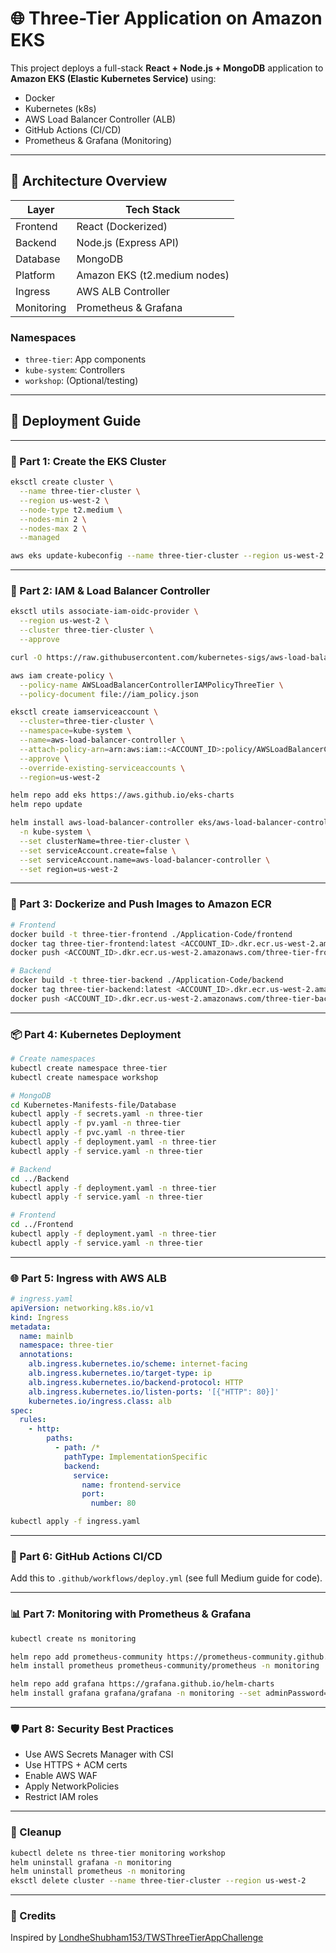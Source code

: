 # 🌐 Three-Tier Application on Amazon EKS

This project deploys a full-stack **React + Node.js + MongoDB** application to **Amazon EKS (Elastic Kubernetes Service)** using:

- Docker
- Kubernetes (k8s)
- AWS Load Balancer Controller (ALB)
- GitHub Actions (CI/CD)
- Prometheus & Grafana (Monitoring)

---

## 📐 Architecture Overview

| Layer     | Tech Stack           |
|-----------|----------------------|
| Frontend  | React (Dockerized)   |
| Backend   | Node.js (Express API)|
| Database  | MongoDB              |
| Platform  | Amazon EKS (t2.medium nodes) |
| Ingress   | AWS ALB Controller   |
| Monitoring| Prometheus & Grafana |

### Namespaces

- `three-tier`: App components
- `kube-system`: Controllers
- `workshop`: (Optional/testing)

---

## 🚀 Deployment Guide

---

### 🧱 Part 1: Create the EKS Cluster

```bash
eksctl create cluster \
  --name three-tier-cluster \
  --region us-west-2 \
  --node-type t2.medium \
  --nodes-min 2 \
  --nodes-max 2 \
  --managed
```

```bash
aws eks update-kubeconfig --name three-tier-cluster --region us-west-2
```

---

### 🔐 Part 2: IAM & Load Balancer Controller

```bash
eksctl utils associate-iam-oidc-provider \
  --region us-west-2 \
  --cluster three-tier-cluster \
  --approve
```

```bash
curl -O https://raw.githubusercontent.com/kubernetes-sigs/aws-load-balancer-controller/v2.5.4/docs/install/iam_policy.json

aws iam create-policy \
  --policy-name AWSLoadBalancerControllerIAMPolicyThreeTier \
  --policy-document file://iam_policy.json
```

```bash
eksctl create iamserviceaccount \
  --cluster=three-tier-cluster \
  --namespace=kube-system \
  --name=aws-load-balancer-controller \
  --attach-policy-arn=arn:aws:iam::<ACCOUNT_ID>:policy/AWSLoadBalancerControllerIAMPolicyThreeTier \
  --approve \
  --override-existing-serviceaccounts \
  --region=us-west-2
```

```bash
helm repo add eks https://aws.github.io/eks-charts
helm repo update

helm install aws-load-balancer-controller eks/aws-load-balancer-controller \
  -n kube-system \
  --set clusterName=three-tier-cluster \
  --set serviceAccount.create=false \
  --set serviceAccount.name=aws-load-balancer-controller \
  --set region=us-west-2
```

---

### 🐳 Part 3: Dockerize and Push Images to Amazon ECR

```bash
# Frontend
docker build -t three-tier-frontend ./Application-Code/frontend
docker tag three-tier-frontend:latest <ACCOUNT_ID>.dkr.ecr.us-west-2.amazonaws.com/three-tier-frontend
docker push <ACCOUNT_ID>.dkr.ecr.us-west-2.amazonaws.com/three-tier-frontend

# Backend
docker build -t three-tier-backend ./Application-Code/backend
docker tag three-tier-backend:latest <ACCOUNT_ID>.dkr.ecr.us-west-2.amazonaws.com/three-tier-backend
docker push <ACCOUNT_ID>.dkr.ecr.us-west-2.amazonaws.com/three-tier-backend
```

---

### 📦 Part 4: Kubernetes Deployment

```bash
# Create namespaces
kubectl create namespace three-tier
kubectl create namespace workshop

# MongoDB
cd Kubernetes-Manifests-file/Database
kubectl apply -f secrets.yaml -n three-tier
kubectl apply -f pv.yaml -n three-tier
kubectl apply -f pvc.yaml -n three-tier
kubectl apply -f deployment.yaml -n three-tier
kubectl apply -f service.yaml -n three-tier

# Backend
cd ../Backend
kubectl apply -f deployment.yaml -n three-tier
kubectl apply -f service.yaml -n three-tier

# Frontend
cd ../Frontend
kubectl apply -f deployment.yaml -n three-tier
kubectl apply -f service.yaml -n three-tier
```

---

### 🌐 Part 5: Ingress with AWS ALB

```yaml
# ingress.yaml
apiVersion: networking.k8s.io/v1
kind: Ingress
metadata:
  name: mainlb
  namespace: three-tier
  annotations:
    alb.ingress.kubernetes.io/scheme: internet-facing
    alb.ingress.kubernetes.io/target-type: ip
    alb.ingress.kubernetes.io/backend-protocol: HTTP
    alb.ingress.kubernetes.io/listen-ports: '[{"HTTP": 80}]'
    kubernetes.io/ingress.class: alb
spec:
  rules:
    - http:
        paths:
          - path: /*
            pathType: ImplementationSpecific
            backend:
              service:
                name: frontend-service
                port:
                  number: 80
```

```bash
kubectl apply -f ingress.yaml
```

---

### 🔄 Part 6: GitHub Actions CI/CD

Add this to `.github/workflows/deploy.yml` (see full Medium guide for code).

---

### 📊 Part 7: Monitoring with Prometheus & Grafana

```bash
kubectl create ns monitoring

helm repo add prometheus-community https://prometheus-community.github.io/helm-charts
helm install prometheus prometheus-community/prometheus -n monitoring

helm repo add grafana https://grafana.github.io/helm-charts
helm install grafana grafana/grafana -n monitoring --set adminPassword=admin123 --set service.type=LoadBalancer
```

---

### 🛡 Part 8: Security Best Practices

- Use AWS Secrets Manager with CSI
- Use HTTPS + ACM certs
- Enable AWS WAF
- Apply NetworkPolicies
- Restrict IAM roles

---

### 🧹 Cleanup

```bash
kubectl delete ns three-tier monitoring workshop
helm uninstall grafana -n monitoring
helm uninstall prometheus -n monitoring
eksctl delete cluster --name three-tier-cluster --region us-west-2
```

---

### 🙌 Credits

Inspired by [LondheShubham153/TWSThreeTierAppChallenge](https://github.com/LondheShubham153/TWSThreeTierAppChallenge)
